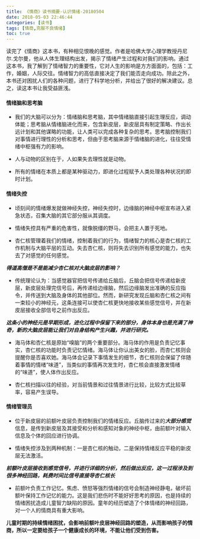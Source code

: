 ```yaml
---
title: 《情商》读书摘要-认识情绪-20180504
date: 2018-05-03 22:46:44
categories: [读书]
tags: [情商,克服不良情绪]
toc: true
---
```


读完了《情商》这本书，有种相见恨晚的感觉。作者是哈佛大学心理学教授丹尼尔.戈尔曼，他从人体生理结构出发，揭示了情绪产生过程和对我们的影响。通过这本书，我了解到了情绪智力的重要性，它对人生的影响是方方面面的，包括：工作，婚姻，人际交往。情绪智力的高低直接决定了我们能否走向成功。除此之外，本书还对困扰人们的各种问题，进行了科学地分析，并给出了很好的解决建议。总之，读这本书让我受益匪浅。
<!--more-->

#### 情绪脑和思考脑
* 我们的大脑可以分为：情绪脑和思考脑，其中情绪脑直接引起生理反应，调动体能；思考脑从情绪脑进化而来，包含新皮层，新皮层具有制定策略、作出长远计划和其他谋略的功能，让人类可以完成各种复杂的思考。思考脑控制我们对事情进行理性的分析和思考，但由于思考脑来源于情绪脑的进化，往往受情绪中枢强有力的影响。

* 人与动物的区别在于，人如果失去理性就是动物。

* 所有的情绪在本质上都是某种驱动力，即进化过程赋予人类处理各种状况的即时计划。

#### 情绪失控
* 顷刻间的情绪爆发就做神经失控，神经失控时，边缘脑的神经中枢宣布进入紧急状态，召集大脑的其它部分服从其调度。

* 情绪失控具有严重的危害性，就像脱缰的野马，会把主人置于死地。

* 杏仁核管理着我们的情绪，控制着我们的行为，情绪智力的核心是杏仁核的工作机制与大脑平层的互动。失去杏仁核，则将失去识别所有感觉的能力，也失去了对感觉的任何感觉。

***得道高僧是不是能减少杏仁核对大脑皮层的影响？***

* 传统理论认为：当感觉器官把信号传递给丘脑后，丘脑会把信号传递给新皮层，新皮层处理完信号后，再传递给边缘脑，然后边缘脑发出准确的反应指令，并传送到大脑及身体的其他部位。然而，新研究发现丘脑和杏仁核之间有一束较小的神经元，这条连接可以使杏仁核更快地接收某些感觉信号，并在新皮层接收全部信号之前作出反应。

***这条小的神经元是早期形成，进化过程中保留下来的部分，身体本身也是充满了神奇，新的大脑皮层能让我们对自身结构产生兴趣，并进行研究。***

* 海马体和杏仁核是原始“嗅脑”的两个重要部分。海马体的作用是负责记忆事实，杏仁核的功能时负责记忆情绪。海马体让你认出美女的脸，而杏仁核则会提醒你是否喜欢她。海马体会记录下事情发生的细节，杏仁核则会保留了伴随着事情的情绪“味道”，当类似的事情再次发生时，杏仁核会直接激发情绪的“味道”，使人体作出反应。

* 杏仁核扫描以往的经验，对当前情景和过往情景进行比较，比较方式比较草率，容易产生误导。 

#### 情绪管理员
* 位于新皮层的前额叶皮层负责控制我们的情绪反应。丘脑传过来的***大部分感觉***信息，是传到新皮层及其接受和分析和感知对象的神经中枢，由前额叶对输入信息及个体的回应进行协调。

* 情绪失控涉及到两种机制：一是杏仁核的触动，二是保持情绪反应平稳的新皮层无法激活。

***前额叶皮层接收到感觉信号，并进行详细的分析，然后做出反应，这一过程涉及到很多神经回路，耗费时间比信号直接导杏仁核长***

* 前额叶负责工作记忆。焦虑、愤怒等强烈情绪的信号会制造神经静电，破坏前额叶保持工作记忆的能力。这是我们悲伤时不能好好思考的原因，也是持续的情绪困扰造成儿童智力缺陷的原因。童年的经历塑造了个体情绪的神经回路，对一个人的情商具有重大影响。

**儿童时期的持续情绪困扰，会影响前额叶皮层神经回路的塑造，从而影响孩子的情商，所以一定要给孩子一个健康成长的环境，不能让他们受到伤害。**







